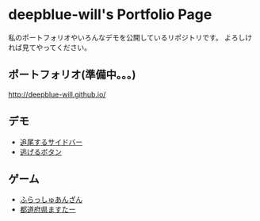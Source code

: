 # deepblue-will's Portfolio Page
私のポートフォリオやいろんなデモを公開しているリポジトリです。
よろしければ見てやってください。

## ポートフォリオ(準備中。。。)
http://deepblue-will.github.io/

## デモ
* [追尾するサイドバー](http://deepblue-will.github.io/demo/auto_tracking_sidebar/sample)
* [逃げるボタン](http://deepblue-will.github.io/demo/uzai_button/sample)
 
## ゲーム
* [ふらっしゅあんざん](http://deepblue-will.github.io/demo/flash-calc/index)
* [都道府県ますたー](http://deepblue-will.github.io/demo/todohuken-master/index)
